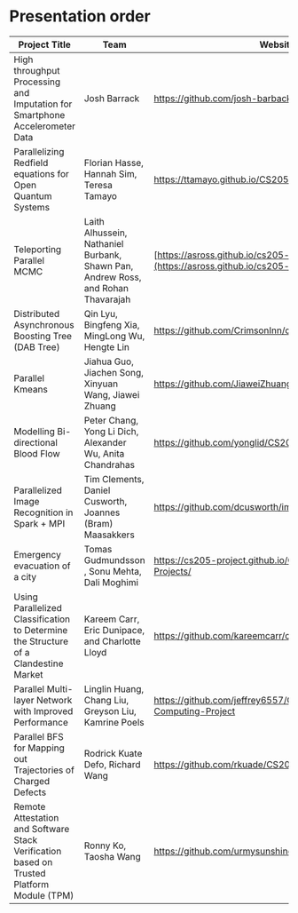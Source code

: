 # Presentation order

| Project Title | Team | Website | Speaker
| ------------ | --------- | -------- | -------- |
|High throughput Processing and Imputation for Smartphone Accelerometer Data |Josh Barrack | https://github.com/josh-barback/CS205_project | Josh Barrack |
|Parallelizing Redfield equations for Open Quantum Systems| Florian Hasse, Hannah Sim, Teresa Tamayo| https://ttamayo.github.io/CS205_Redfield/ |  |
| Teleporting Parallel MCMC | Laith Alhussein, Nathaniel Burbank, Shawn Pan, Andrew Ross, and Rohan Thavarajah |[https://asross.github.io/cs205-project/](https://asross.github.io/cs205-project/) | |
| Distributed Asynchronous Boosting Tree (DAB Tree)| Qin Lyu, Bingfeng Xia, MingLong Wu, Hengte Lin | https://github.com/CrimsonInn/dab-tree |  |
| Parallel Kmeans  | Jiahua Guo, Jiachen Song, Xinyuan Wang, Jiawei Zhuang | https://github.com/JiaweiZhuang/CS205_final_project |  |
| Modelling Bi-directional Blood Flow | Peter Chang, Yong Li Dich, Alexander Wu, Anita Chandrahas |https://github.com/yonglid/CS205-Final-Project |  |
| Parallelized Image Recognition in Spark + MPI|Tim Clements, Daniel Cusworth, Joannes (Bram) Maasakkers | https://github.com/dcusworth/image_spark_mpi |  | 
| Emergency evacuation of a city | Tomas Gudmundsson , Sonu Mehta, Dali Moghimi | https://cs205-project.github.io/CS205-Spring2017-Projects/ |  |
| Using Parallelized Classification to Determine the Structure of a Clandestine Market| Kareem Carr, Eric Dunipace, and Charlotte Lloyd | https://github.com/kareemcarr/cs205_2017_project/ |  |
| Parallel Multi-layer Network with Improved Performance | Linglin Huang, Chang Liu, Greyson Liu, Kamrine Poels | https://github.com/jeffrey6557/CS205-Parallel-Computing-Project |  |
|Parallel BFS for Mapping out Trajectories of Charged Defects |Rodrick Kuate Defo, Richard Wang |  https://github.com/rkuade/CS205-project |  |
|Remote Attestation and Software Stack Verification based on Trusted Platform Module (TPM) | Ronny Ko, Taosha Wang|https://github.com/urmysunshine007/CS205_Final_project |  |
